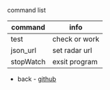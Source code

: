 command list

command | info
------------ | -------------
test| check or work
json_url <url> | set radar url
stopWatch | exsit program
  
  
- back - [github](https://github.com/112kutiko/3d_plane_radar)
